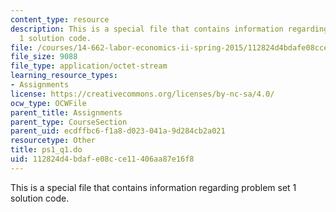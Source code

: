 ```yaml
---
content_type: resource
description: This is a special file that contains information regarding problem set
  1 solution code.
file: /courses/14-662-labor-economics-ii-spring-2015/112824d4bdafe08cce11406aa87e16f8_ps1_q1.do
file_size: 9088
file_type: application/octet-stream
learning_resource_types:
- Assignments
license: https://creativecommons.org/licenses/by-nc-sa/4.0/
ocw_type: OCWFile
parent_title: Assignments
parent_type: CourseSection
parent_uid: ecdffbc6-f1a8-d023-041a-9d284cb2a021
resourcetype: Other
title: ps1_q1.do
uid: 112824d4-bdaf-e08c-ce11-406aa87e16f8
---
```

This is a special file that contains information regarding problem set 1 solution code.